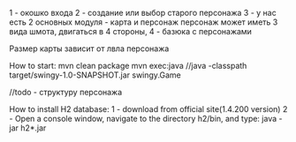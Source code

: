 1 - окошко входа
2 - создание или выбор старого персонажа
3 - у нас есть 2 основных модуля - карта и персонаж
персонаж может иметь 3 вида шмота, двигаться в 4 стороны, 
4 - базюка с персонажами



Размер карты зависит от лвла персонажа

How to start:
mvn clean package
mvn exec:java
//java -classpath target/swingy-1.0-SNAPSHOT.jar swingy.Game


//todo - структуру персонажа


How to install H2 database:
1 - download from official site(1.4.200 version)
2 - Open a console window, navigate to the directory h2/bin, and type:
    java -jar h2*.jar
